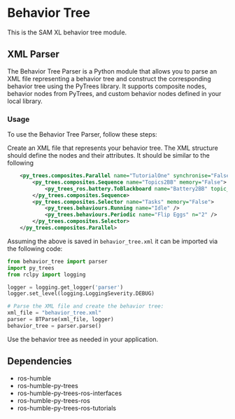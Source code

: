 # Behavior Tree
This is the SAM XL behavior tree module.

## XML Parser
The Behavior Tree Parser is a Python module that allows you to parse an XML file
representing a behavior tree and construct the corresponding behavior tree using
the PyTrees library. It supports composite nodes, behavior nodes from PyTrees,
and custom behavior nodes defined in your local library.

### Usage
To use the Behavior Tree Parser, follow these steps:

Create an XML file that represents your behavior tree. The XML structure should
define the nodes and their attributes. It should be similar to the following
```xml
    <py_trees.composites.Parallel name="TutorialOne" synchronise="False">
        <py_trees.composites.Sequence name="Topics2BB" memory="False">
            <py_trees_ros.battery.ToBlackboard name="Battery2BB" topic_name="/battery/state" qos_profile="py_trees_ros.utilities.qos_profile_unlatched()" threshold="30.0" />
        </py_trees.composites.Sequence>
        <py_trees.composites.Selector name="Tasks" memory="False">
            <py_trees.behaviours.Running name="Idle" />
            <py_trees.behaviours.Periodic name="Flip Eggs" n="2" />
        </py_trees.composites.Selector>
    </py_trees.composites.Parallel>
```

Assuming the above is saved in `behavior_tree.xml` it can be imported via the following code:
```python
from behavior_tree import parser
import py_trees
from rclpy import logging

logger = logging.get_logger('parser')
logger.set_level(logging.LoggingSeverity.DEBUG)

# Parse the XML file and create the behavior tree:
xml_file = "behavior_tree.xml"
parser = BTParse(xml_file, logger)
behavior_tree = parser.parse()
```

Use the behavior tree as needed in your application.

## Dependencies
* ros-humble
* ros-humble-py-trees
* ros-humble-py-trees-ros-interfaces
* ros-humble-py-trees-ros
* ros-humble-py-trees-ros-tutorials
